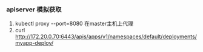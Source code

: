 ### apiserver 模拟获取

1. kubectl proxy --port=8080 在master主机上代理
2. curl http://172.20.0.70:6443/apis/apps/v1/namespaces/default/deployments/myapp-deploy/
